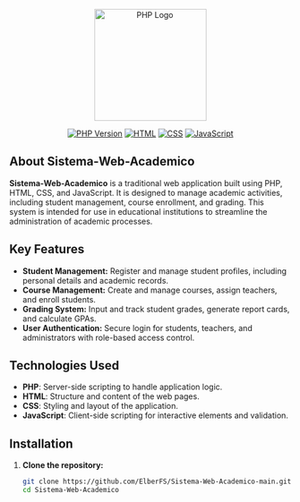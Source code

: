 <p align="center"><a href="https://www.php.net/" target="_blank"><img src="https://upload.wikimedia.org/wikipedia/commons/2/27/PHP-logo.svg" width="200" alt="PHP Logo"></a></p>

<p align="center">
<a href="https://www.php.net/manual/en/index.php"><img src="https://img.shields.io/badge/php-v8.0-blue.svg" alt="PHP Version"></a>
<a href="#"><img src="https://img.shields.io/badge/html-%3E%3D5-red.svg" alt="HTML"></a>
<a href="#"><img src="https://img.shields.io/badge/css-%3E%3D3-blue.svg" alt="CSS"></a>
<a href="#"><img src="https://img.shields.io/badge/javascript-ES6-yellow.svg" alt="JavaScript"></a>
</p>

## About Sistema-Web-Academico

**Sistema-Web-Academico** is a traditional web application built using PHP, HTML, CSS, and JavaScript. It is designed to manage academic activities, including student management, course enrollment, and grading. This system is intended for use in educational institutions to streamline the administration of academic processes.

## Key Features

- **Student Management:** Register and manage student profiles, including personal details and academic records.
- **Course Management:** Create and manage courses, assign teachers, and enroll students.
- **Grading System:** Input and track student grades, generate report cards, and calculate GPAs.
- **User Authentication:** Secure login for students, teachers, and administrators with role-based access control.

## Technologies Used

- **PHP**: Server-side scripting to handle application logic.
- **HTML**: Structure and content of the web pages.
- **CSS**: Styling and layout of the application.
- **JavaScript**: Client-side scripting for interactive elements and validation.

## Installation

1. **Clone the repository:**
   ```bash
   git clone https://github.com/ElberFS/Sistema-Web-Academico-main.git
   cd Sistema-Web-Academico
